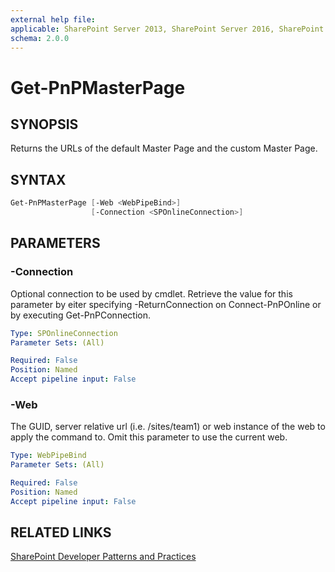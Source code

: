 ```yaml
---
external help file:
applicable: SharePoint Server 2013, SharePoint Server 2016, SharePoint Online
schema: 2.0.0
---
```

# Get-PnPMasterPage

## SYNOPSIS
Returns the URLs of the default Master Page and the custom Master Page.

## SYNTAX 

```powershell
Get-PnPMasterPage [-Web <WebPipeBind>]
                  [-Connection <SPOnlineConnection>]
```

## PARAMETERS

### -Connection
Optional connection to be used by cmdlet. Retrieve the value for this parameter by eiter specifying -ReturnConnection on Connect-PnPOnline or by executing Get-PnPConnection.

```yaml
Type: SPOnlineConnection
Parameter Sets: (All)

Required: False
Position: Named
Accept pipeline input: False
```

### -Web
The GUID, server relative url (i.e. /sites/team1) or web instance of the web to apply the command to. Omit this parameter to use the current web.

```yaml
Type: WebPipeBind
Parameter Sets: (All)

Required: False
Position: Named
Accept pipeline input: False
```

## RELATED LINKS

[SharePoint Developer Patterns and Practices](http://aka.ms/sppnp)